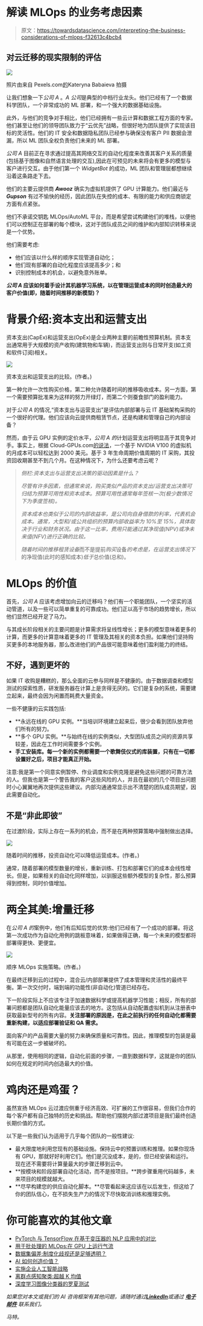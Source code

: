 # 解读 MLOps 的业务考虑因素

> 原文：<https://towardsdatascience.com/interpreting-the-business-considerations-of-mlops-f32613c4bcb4>

## 对云迁移的现实限制的评估

![](img/54d5ec43831c3a2dac72457cd1bef94e.png)

照片由来自 Pexels.com[的](https://pexels.com)Kateryna Babaieva 拍摄

让我们想象一下*公司 A* 。*A 公司*是典型的中档行业龙头。他们已经有了一个数据科学团队，一个非常成功的 ML 部署，和一个强大的数据基础设施。

此外，与他们的竞争对手相比，他们已经拥有一些云计算和数据工程方面的专家。他们甚至让他们的领导团队致力于“云优先”战略，但很好地为团队提供了实现该目标的灵活性。他们的 IT 安全和数据隐私团队已经参与确保没有客户 PII 数据会泄漏，所以 ML 团队全权负责他们未来的 ML 部署。

*公司 A* 目前正在寻求通过提高其网络交互的自动化程度来改善其客户关系的质量(包括基于图像和自然语言处理的交互),因此在可预见的未来将会有更多的模型与客户进行交互。由于他们第一个 *WidgetBot* 的成功，ML 团队和管理层都想继续沿着这条路走下去。

他们的主要云提供商 ***Awooz*** 确实为虚拟机提供了 GPU 计算能力。他们最近与 ***Gupson*** 有过不愉快的经历，因此团队在失控的成本、有限的能力和供应商锁定方面有点紧张。

他们不承诺交钥匙 MLOps/AutoML 平台，而是希望尝试构建他们的堆栈，以便他们可以控制正在部署的每个模块，这对于团队成员之间的维护和内部知识转移来说是一个优势。

他们需要考虑:

*   他们应该以什么样的顺序实现管道自动化；
*   他们现有部署的自动化程度应该提高多少；和
*   识别控制成本的机会，以避免意外账单。

***公司 A* 应该如何着手设计其机器学习系统，以在管理运营成本的同时创造最大的客户价值(即，随着时间推移的新模型)？**

# 背景介绍:资本支出和运营支出

资本支出(CapEx)和运营支出(OpEx)是企业两种主要的前瞻性预算机制。资本支出通常用于大规模的资产收购(建筑物和车辆)，而运营支出则与日常开支(如工资和软件订阅)相关。

![](img/4c1d3dde5cb370c61d913242f6dc2428.png)

资本支出和运营支出的比较。(作者。)

第一种允许一次性购买价格，第二种允许随着时间的推移吸收成本。另一方面，第一个需要预算批准来为这样的努力开绿灯，而第二个则蚕食部门的盈利能力。

对于*公司 A* 的情况,“资本支出与运营支出”是评估内部部署与云 IT 基础架构采购的一个很好的代理。他们应该向云提供商租赁节点，还是构建和管理自己的内部设备？

然而，由于云 GPU 实例的定价水平，*公司 A 的*计划运营支出将明显高于其竞争对手。事实上，根据 Cloud-GPUs.com[的说法](https://cloud-gpus.com/)，一个基于 NVIDIA V100 的虚拟机的月成本可以轻松达到 2000 美元。基于 3 年生命周期价值周期的 IT 采购，其投资回收期甚至不到几个月。在这种情况下，为什么还要考虑云呢？

> *侧栏:资本支出与运营支出决策的驱动因素是什么？*
> 
> *尽管有许多因素，但通常来说，购买类似产品的资本支出/运营支出决策可归结为预算可用性和资本成本。预算可用性通常每年签核一次(极少数情况下为季度签核)。*
> 
> *资本成本也类似于公司的内部收益率，是公司向自身借款的利率，代表机会成本。通常，大型和/或公共组织的预算内部收益率为 10%至 15%，具体取决于行业和财务状况。由于这一比率，费用只能通过其净现值(NPV)或净未来值(NFV)进行正确的比较。*
> 
> *随着时间的推移租赁设备*而不是提前*购买*设备*的考虑是，在运营支出情况下*的净现值(此时的感知成本)*低于*总价值(总和)。

# MLOps 的价值

首先，*公司 A* 应该考虑增加向云的迁移吗？他们有一个职能团队，一个坚实的活动管道，以及一些可以简单重复的可靠成功。他们正以高于市场的趋势增长，所以他们显然已经开足了马力。

与其成长阶段相关的主要问题是计算需求将呈线性增长；更多的模型意味着更多的计算，而更多的计算意味着更多的 IT 管理及其相关的资本负担。如果他们坚持购买更多的本地服务器，那么改进他们的产品很可能意味着他们盈利能力的终结。

## 不好，遇到更坏的

如果 IT 收购是糟糕的，那么全面的云参与同样是不健康的。由于数据调查和模型测试的探索性质，研发服务器在计算上是贪得无厌的。它们是复杂的系统，需要建立起来，最终会因为闲置而耗费大量资金。

一些不健康的云实践包括:

*   **永远在线的 GPU 实例。**当培训环境建立起来后，很少会看到团队放弃他们所有的努力。
*   **多个 GPU 实例。**与始终在线的实例类似，大型团队成员之间的资源共享较差，因此在工作时间需要多个实例。
*   **手工安装库。每一个新的实例都需要一个歌舞伎仪式的库装置，只有在一切都设置好之后，项目才能真正开始。**

注意:我是第一个同意实例暂停、作业调度和实例克隆是避免这些问题的可靠方法的人。但我也是第一个警告我的客户这些风险的人，并且在最初的几个项目出问题时小心翼翼地再次提供这些建议。内部沟通通常显示出不清楚的团队成员期望，因此需要自动化。

## **不是“非此即彼”**

在过渡阶段，实际上存在一系列的机会，而不是在两种预算策略中强制做出选择。

![](img/a164016b56553ab4d9c2a170dac3e0d6.png)

随着时间的推移，投资自动化可以降低运营成本。(作者。)

通常，随着部署的模型数量的增长，重新训练、打包和部署它们的成本会线性增长。但是，如果相关的自动化同样增加，以驯服这些额外模型的复杂性，那么预算得到控制，同时价值增加。

# 两全其美:增量迁移

在*公司 A 的*案例中，他们有后知后觉的优势:他们已经有了一个成功的部署。将这第一次成功作为自动化用例的跳板意味着，如果做得正确，每一个未来的模型都将部署得更快、更便宜。

![](img/8943b9416640d80f9a890f79d8222313.png)

顺序 MLOps 实施策略。(作者。)

在最终迁移到云的过程中，混合云/内部部署提供了成本管理和灵活性的最终平衡。第一次交付时，端到端的功能性(非自动化)管道已经存在。

下一阶段实际上不应该专注于加速数据科学或提高机器学习性能；相反，所有的部署问题都是团队自动化能量应该去的地方。这包括从自动配置虚拟机到从注册表中获取最新型号的所有内容。**关注部署的原因是，在此之前执行的任何自动化都需要重新构建，以适应部署验证和 QA 需求。**

面向客户的产品需要大量的努力来确保质量和可靠性。因此，推理模型的包装是最有可能在这一步被破坏的。

从那里，使用相同的逻辑，自动化前面的步骤，一直到数据科学，这就是你的团队如何在规定的时间内创造最大的价值。

# 鸡肉还是鸡蛋？

虽然宣扬 MLOps 云过渡应侧重于经济高效、可扩展的工作很容易，但我们合作的每个客户都有自己独特的历史和挑战。帮助他们摆脱内部过渡项目是我们最终创造长期价值的方式。

以下是一些我们认为适用于几乎每个团队的一般性建议:

*   最大限度地利用您现有的基础设施。保持云中的预置训练和推理。如果你现场有 GPU，那就好好利用它们。他们是沉没成本，是的，但已经安装和运行。现在还不需要将计算量最大的步骤迁移到云中。
*   **按模块和阶段部署自动化活动，而不是按项目。**跨步骤重用代码越多，未来项目的规模就越大。
*   **尽早构建您的供应自动化脚本。**尽管看起来这应该在以后发生，但这给了你的团队信心，在不损失生产力的情况下尽快取消训练和推理实例。

# 你可能喜欢的其他文章

*   [PyTorch 与 TensorFlow 在基于变压器的 NLP 应用中的对比](/pytorch-vs-tensorflow-for-transformer-based-nlp-applications-b851bdbf229a)
*   [用于批处理的 MLOps:在 GPU 上运行气流](/mlops-for-batch-processing-running-airflow-on-gpus-dc94367869c6)
*   [数据集偏差:制度化歧视还是足够透明？](/dataset-biases-institutionalized-discrimination-or-adequate-transparency-ae4119e2a65c)
*   [AI 如何创造价值？](https://medium.com/@lsci/how-does-artificial-intelligence-create-value-bec14c785b40)
*   [实施企业人工智能战略](/implementing-a-corporate-ai-strategy-a64e641384c8)
*   [离群点感知聚类:超越 K 均值](/outlier-aware-clustering-beyond-k-means-76f7bf8b4899)
*   [深度学习图像分类器的罗夏测试](/rorschach-tests-for-deep-learning-image-classifiers-68c019fcc9a9)

*如果您对本文或我们的 AI 咨询框架有其他问题，请随时通过*[***LinkedIn***](https://www.linkedin.com/in/mnlemay/)**或通过* [***电子邮件***](mailto:matt@lemay.ai) *联系我们。**

*马特。*